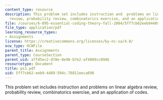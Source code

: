 ```yaml
---
content_type: resource
description: This problem set includes instruction and  problems on linear algebra
  review, probability review, combinatorics exercise, and an application of codes.
file: /courses/6-895-essential-coding-theory-fall-2004/5ff7cb62eeb94489594c76811eeca698_ps1.pdf
file_type: application/pdf
learning_resource_types:
- Assignments
license: https://creativecommons.org/licenses/by-nc-sa/4.0/
ocw_type: OCWFile
parent_title: Assignments
parent_type: CourseSection
parent_uid: a7fd5ec2-d78e-8e98-b7e2-af4809cc894b
resourcetype: Document
title: ps1.pdf
uid: 5ff7cb62-eeb9-4489-594c-76811eeca698
---
```

This problem set includes instruction and  problems on linear algebra review, probability review, combinatorics exercise, and an application of codes.